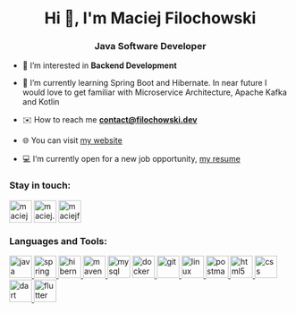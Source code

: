 <h1 align="center">Hi 👋, I'm Maciej Filochowski</h1>
<h3 align="center">Java Software Developer</h3>

- 👀 I’m interested in **Backend Development**

- 🌱 I’m currently learning Spring Boot and Hibernate. In near future I would love to get familiar with Microservice Architecture, Apache Kafka and Kotlin

- :envelope: How to reach me **contact@filochowski.dev**
  
- :globe_with_meridians: You can visit [my website](https://filochowski.dev)

- 💻 I’m currently open for a new job opportunity, [my resume](https://filochowski.dev/resume/Maciej%20Filochowski%20%20CV%20EN.pdf)

<h3 align="left">Stay in touch:</h3>
<p align="left">
<a href="https://linkedin.com/in/maciej-filochowski" target="blank"><img align="center" src="https://www.vectorlogo.zone/logos/linkedin/linkedin-icon.svg" alt="maciej-filochowski" height="40" width="40" /></a>
<a href="https://fb.com/maciej.filochowski.93" target="blank"><img align="center" src="https://www.vectorlogo.zone/logos/facebook/facebook-official.svg" alt="maciej.filochowski.93" height="40" width="40" /></a>
<a href="https://stackoverflow.com/users/17966769/maciejfilochowski" target="blank"><img align="center" src="https://www.vectorlogo.zone/logos/stackoverflow/stackoverflow-icon.svg" alt="maciejfilochowski" height="40" width="40" /></a>
</p>

<h3 align="left">Languages and Tools:</h3>
<p align="left">
  <a href="https://www.java.com" target="_blank" rel="noreferrer"> <img src="https://www.vectorlogo.zone/logos/java/java-icon.svg" alt="java" width="40" height="40"/> </a>
  <a href="https://spring.io/" target="_blank" rel="noreferrer"> <img src="https://www.vectorlogo.zone/logos/springio/springio-icon.svg" alt="spring" width="40" height="40"/> </a>
  <a href="https://hibernate.org/" target="_blank" rel="noreferrer"> <img src="https://www.vectorlogo.zone/logos/hibernate/hibernate-icon.svg" alt="hibernate" width="40" height="40"/> </a>
  <a href="https://maven.apache.org/" target="_blank" rel="noreferrer"> <img src="https://www.vectorlogo.zone/logos/apache_maven/apache_maven-icon.svg" alt="maven" width="40" height="40"/> </a>
  <a href="https://www.mysql.com/" target="_blank" rel="noreferrer"> <img src="https://www.vectorlogo.zone/logos/mysql/mysql-icon.svg" alt="mysql" width="40" height="40"/></a>
  <a href="https://www.docker.com/" target="_blank" rel="noreferrer"> <img src="https://www.vectorlogo.zone/logos/docker/docker-icon.svg" alt="docker" width="40" height="40"/>
</a>
  <a href="https://git-scm.com/" target="_blank" rel="noreferrer"> <img src="https://www.vectorlogo.zone/logos/git-scm/git-scm-icon.svg" alt="git" width="40" height="40"/> </a>
  <a href="https://www.linux.org/" target="_blank" rel="noreferrer"> <img src="https://www.vectorlogo.zone/logos/linux/linux-icon.svg" alt="linux" width="40" height="40"/> </a>
  <a href="https://postman.com" target="_blank" rel="noreferrer"> <img src="https://www.vectorlogo.zone/logos/getpostman/getpostman-icon.svg" alt="postman" width="40" height="40"/> </a>
  <a href="https://developer.mozilla.org/en-US/docs/Web/HTML" target="_blank" rel="noreferrer"> <img src="https://www.vectorlogo.zone/logos/w3_html5/w3_html5-icon.svg" alt="html5" width="40" height="40"/> </a>
  <a href="https://developer.mozilla.org/en-US/docs/Web/CSS" target="_blank" rel="noreferrer"> <img src="https://www.vectorlogo.zone/logos/w3_css/w3_css-icon.svg" alt="css" width="40" height="40"/> </a>
  <a href="https://dart.dev" target="_blank" rel="noreferrer"> <img src="https://www.vectorlogo.zone/logos/dartlang/dartlang-icon.svg" alt="dart" width="40" height="40"/> </a>
  <a href="https://flutter.dev" target="_blank" rel="noreferrer"> <img src="https://www.vectorlogo.zone/logos/flutterio/flutterio-icon.svg" alt="flutter" width="40" height="40"/> </a>
</p>
